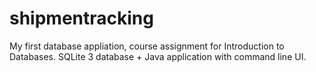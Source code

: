 # shipmentracking
My first database appliation, course assignment for Introduction to Databases.
SQLite 3 database + Java application with command line UI.
